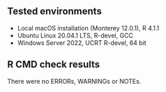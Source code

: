 ## Tested environments
* Local macOS installation (Monterey 12.0.1), R 4.1.1
* Ubuntu Linux 20.04.1 LTS, R-devel, GCC
* Windows Server 2022, UCRT R-devel, 64 bit

## R CMD check results
There were no ERRORs, WARNINGs or NOTEs.
